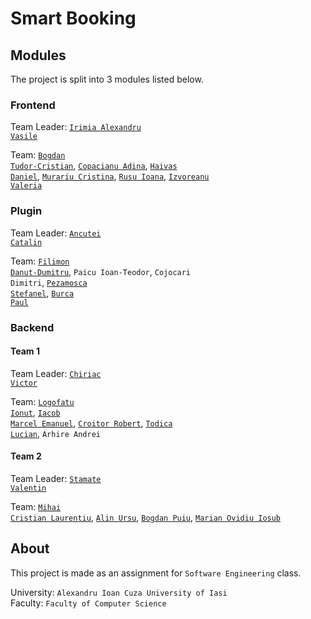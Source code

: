 # Smart Booking

## Modules

The project is split into 3 modules listed below.

### Frontend
Team Leader: <code>[Irimia Alexandru Vasile](https://github.com/alexandru-irimia)</code>

Team: <code>[Bogdan Tudor-Cristian](https://github.com/BogdanTudorCrst07)</code>, <code>[Copacianu Adina](https://github.com/Adina-Copacianu)</code>, <code>[Haivas Daniel](https://github.com/andreihaivas6)</code>, <code>[Murariu Cristina](https://github.com/cristinaaa272)</code>, <code>[Rusu Ioana](https://github.com/RusuI)</code>, <code>[Izvoreanu Valeria](https://github.com/valeria-izvoreanu)</code>

### Plugin
Team Leader: <code>[Ancutei Catalin](https://github.com/Catalyn45)</code>

Team: <code>[Filimon Danut-Dumitru](https://github.com/Danie83)</code>, <code>Paicu Ioan-Teodor</code>, <code>Cojocari Dimitri</code>, <code>[Pezamosca Stefanel](https://github.com/StefanPEZA)</code>, <code>[Burca Paul](https://github.com/paulburca)</code>

### Backend 
#### Team 1
Team Leader: <code>[Chiriac Victor](https://github.com/VictorBytes)</code>

Team: <code>[Logofatu Ionut](https://github.com/IonutLogofatu)</code>, <code>[Iacob Marcel Emanuel](https://github.com/EmanuelIM)</code>, <code>[Croitor Robert](https://github.com/RobertCroitor)</code>, <code>[Todica Lucian](https://github.com/lucimaster100)</code>, <code>Arhire Andrei</code>

#### Team 2
Team Leader: <code>[Stamate Valentin](https://github.com/StamateValentin)</code>

Team: <code>[Mihai Cristian Laurentiu](https://github.com/LaurentiuMihai112)</code>, <code>[Alin Ursu](https://github.com/ursualin7890)</code>, <code>[Bogdan Puiu](https://github.com/BogdanPuiu04)</code>, <code>[Marian Ovidiu Iosub](https://github.com/MarianIosub)</code>

## About
This project is made as an assignment for `Software Engineering` class.

University: `Alexandru Ioan Cuza University of Iasi`<br>
Faculty: `Faculty of Computer Science`
